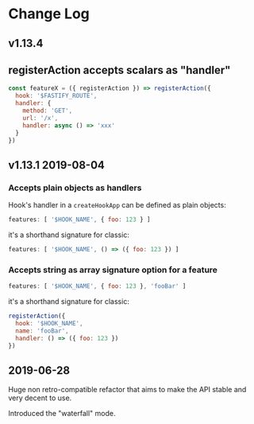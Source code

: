 # Change Log

## v1.13.4

## registerAction accepts scalars as "handler"

```js
const featureX = ({ registerAction }) => registerAction({
  hook: '$FASTIFY_ROUTE',
  handler: {
    method: 'GET',
    url: '/x',
    handler: async () => 'xxx'
  }
})
```

## v1.13.1 2019-08-04

### Accepts plain objects as handlers

Hook's handler in a `createHookApp` can be defined as plain objects:

```js
features: [ '$HOOK_NAME', { foo: 123 } ]
```

it's a shorthand signature for classic:

```js
features: [ '$HOOK_NAME', () => ({ foo: 123 }) ]
```

### Accepts string as array signature option for a feature

```js
features: [ '$HOOK_NAME', { foo: 123 }, 'fooBar' ]
```

it's a shorthand signature for classic:

```js
registerAction({
  hook: '$HOOK_NAME',
  name: 'fooBar',
  handler: () => ({ foo: 123 })
})
```


## 2019-06-28

Huge non retro-compatible refactor that aims to make the API stable
and very decent to use.

Introduced the "waterfall" mode.

